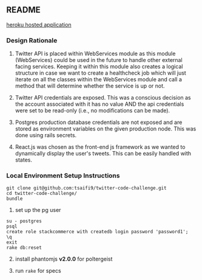 ## README

[heroku hosted application](https://stackcommerce-twitter-app.herokuapp.com/)

### Design Rationale
1. Twitter API is placed within WebServices module as this module (WebServices) could be used in the future to handle other external facing services. Keeping it within this module also creates a logical structure in case we want to create a healthcheck job which will just iterate on all the classes within the WebServices module and call a method that will determine whether the service is up or not.

2. Twitter API credentials are exposed. This was a conscious decision as the account associated with it has no value AND the api credentials were set to be read-only (i.e., no modifications can be made).

3. Postgres production database credentials are not exposed and are stored as environment variables on the given production node. This was done using rails secrets.

4. React.js was chosen as the front-end js framework as we wanted to dynamically display the user's tweets. This can be easily handled with states.

### Local Environment Setup Instructions

```
git clone git@github.com:tsaifi9/twitter-code-challenge.git
cd twitter-code-challenge/
bundle
```
1. set up the pg user

```
su - postgres
psql
create role stackcommerce with createdb login password 'password1'; 
\q
exit
rake db:reset
```

2. install phantomjs **v2.0.0** for poltergeist

3. run ``rake`` for specs 

